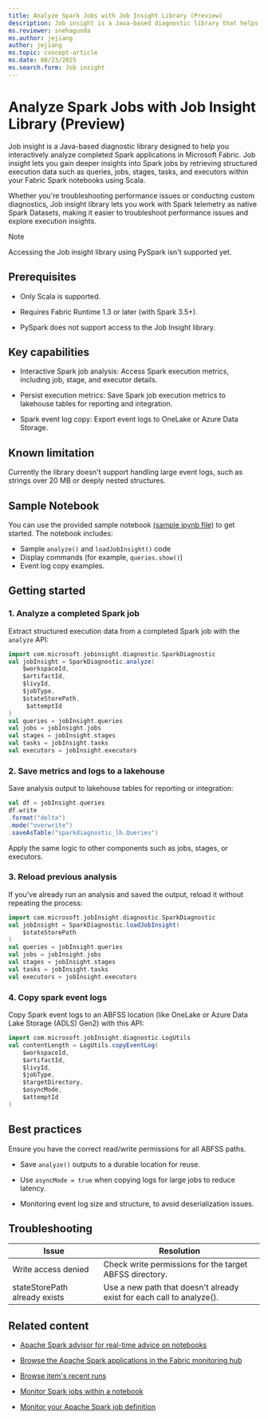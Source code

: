 ```yaml
---
title: Analyze Spark Jobs with Job Insight Library (Preview)
description: Job insight is a Java-based diagnostic library that helps you interactively analyze completed Spark applications in Microsoft Fabric.
ms.reviewer: snehagunda
ms.author: jejiang
author: jejiang
ms.topic: concept-article
ms.date: 08/23/2025
ms.search.form: Job insight
---
```


# Analyze Spark Jobs with Job Insight Library (Preview)

Job insight is a Java-based diagnostic library designed to help you interactively analyze completed Spark applications in Microsoft Fabric. Job insight lets you gain deeper insights into Spark jobs by retrieving structured execution data such as queries, jobs, stages, tasks, and executors within your Fabric Spark notebooks using Scala.

Whether you're troubleshooting performance issues or conducting custom diagnostics, Job insight library lets you work with Spark telemetry as native Spark Datasets, making it easier to troubleshoot performance issues and explore execution insights.

> [!NOTE]
> Accessing the Job insight library using PySpark isn't supported yet.

## Prerequisites

- Only Scala is supported.

- Requires Fabric Runtime 1.3 or later (with Spark 3.5+).

- PySpark does not support access to the Job Insight library.

## Key capabilities

- Interactive Spark job analysis: Access Spark execution metrics, including job, stage, and executor details.

- Persist execution metrics: Save Spark job execution metrics to lakehouse tables for reporting and integration.

- Spark event log copy: Export event logs to OneLake or Azure Data Storage.

## Known limitation

Currently the library doesn't support handling large event logs, such as strings over 20 MB or deeply nested structures.

## Sample Notebook

You can use the provided sample notebook [(sample ipynb file)](https://github.com/microsoft/fabric-samples/blob/main/docs-samples/data-engineering/SparkMonitoring/JobInsightSample/JobInsight_SampleNotebook.ipynb) to get started. The notebook includes:

- Sample `analyze()` and `loadJobInsight()` code
- Display commands (for example, `queries.show()`)
- Event log copy examples.


## Getting started

### 1. Analyze a completed Spark job

Extract structured execution data from a completed Spark job with the `analyze` API:

```scala
import com.microsoft.jobinsight.diagnostic.SparkDiagnostic
val jobInsight = SparkDiagnostic.analyze( 
    $workspaceId, 
    $artifactId, 
    $livyId, 
    $jobType, 
    $stateStorePath, 
     $attemptId 
) 
val queries = jobInsight.queries 
val jobs = jobInsight.jobs 
val stages = jobInsight.stages 
val tasks = jobInsight.tasks 
val executors = jobInsight.executors 
```

### 2. Save metrics and logs to a lakehouse

Save analysis output to lakehouse tables for reporting or integration:

```scala
val df = jobInsight.queries 
df.write 
.format("delta") 
.mode("overwrite") 
.saveAsTable("sparkdiagnostic_lh.Queries") 
```

Apply the same logic to other components such as jobs, stages, or executors.

### 3. Reload previous analysis

If you've already run an analysis and saved the output, reload it without repeating the process:

```scala
import com.microsoft.jobInsight.diagnostic.SparkDiagnostic 
val jobInsight = SparkDiagnostic.loadJobInsight( 
    $stateStorePath 
) 
val queries = jobInsight.queries 
val jobs = jobInsight.jobs 
val stages = jobInsight.stages 
val tasks = jobInsight.tasks 
val executors = jobInsight.executors
```

### 4. Copy spark event logs

Copy Spark event logs to an ABFSS location (like OneLake or Azure Data Lake Storage (ADLS) Gen2) with this API: 

```scala
import com.microsoft.jobInsight.diagnostic.LogUtils 
val contentLength = LogUtils.copyEventLog( 
    $workspaceId, 
    $artifactId, 
    $livyId, 
    $jobType, 
    $targetDirectory, 
    $asyncMode, 
    $attemptId 
)
```

## Best practices

Ensure you have the correct read/write permissions for all ABFSS paths.

- Save `analyze()` outputs to a durable location for reuse.

- Use `asyncMode = true` when copying logs for large jobs to reduce latency.

- Monitoring event log size and structure, to avoid deserialization issues.


## Troubleshooting

| Issue | Resolution |
|---|---|
| Write access denied | Check write permissions for the target ABFSS directory. |
| stateStorePath already exists | Use a new path that doesn't already exist for each call to analyze(). |

## Related content

- [Apache Spark advisor for real-time advice on notebooks](spark-advisor-introduction.md)

- [Browse the Apache Spark applications in the Fabric monitoring hub](browse-spark-applications-monitoring-hub.md)

- [Browse item's recent runs](spark-item-recent-runs.md)

- [Monitor Spark jobs within a notebook](spark-monitor-debug.md)

- [Monitor your Apache Spark job definition](monitor-spark-job-definitions.md)

